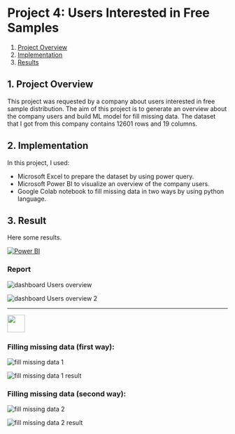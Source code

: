 # Project 4: Users Interested in Free Samples

1. [Project Overview](#ProjectOverview)
2. [Implementation](#model)
3. [Results](#results)


## 1. Project Overview <a name="ProjectOverview"></a>
This project was requested by a company about users interested in free sample distribution. The aim of this project is to generate an overview about the company users and build ML model for fill missing data. The dataset that I got from this company contains 12601 rows and 19 columns. 


## 2. Implementation <a name="model"></a> 
In this project, I used:
* Microsoft Excel to prepare the dataset by using power query.
* Microsoft Power BI to visualize an overview of the company users.
* Google Colab notebook to fill missing data in two ways by using python language.


## 3. Result<a name="results"></a> 
Here some results.

<div>
<p>
<a href="https://app.powerbi.com/view?r=eyJrIjoiNWJkNGZiMjUtN2M2My00NzhhLTg3NzgtYTI1NTNkZjdjMDg0IiwidCI6IjJkMzE5NGUzLTE2NTQtNDZiZC1iYWUyLWFkMzdiYTExYjBhZSIsImMiOjl9" target="_blank"><img alt="Power BI" src="https://img.shields.io/badge/Open-PowerBI-F2C811?style=for-the-badge&logo=Power%20BI&logoColor=white"></a>
</p>
</div>

### Report
![dashboard Users overview](https://user-images.githubusercontent.com/68463439/131353088-a104c359-d0a7-4ff0-a8e1-c0fb9fd77c45.JPG)


![dashboard Users overview 2](https://user-images.githubusercontent.com/68463439/131353153-e011bc64-bba5-4eb7-b2fc-54fdd1342676.JPG)

---
[<img src="https://colab.research.google.com/assets/colab-badge.svg" height = '40px' >](https://colab.research.google.com/drive/1oA-lithnoyfqKOgd4uOGru5-PrYeYYKU?usp=sharing)<br/>

### Filling missing data (first way): <br/>
![fill missing data 1](https://user-images.githubusercontent.com/68463439/131353458-1bf02309-254a-4588-8e67-13a18096ae93.JPG)


![fill missing data 1 result](https://user-images.githubusercontent.com/68463439/131353477-63f433dc-26e3-4dca-aa86-147e369adfe3.JPG)


### Filling missing data (second way): <br/>
![fill missing data 2](https://user-images.githubusercontent.com/68463439/131353608-41a60281-ecfc-4cdf-806a-eb3ee750e21e.JPG)


![fill missing data 2 result](https://user-images.githubusercontent.com/68463439/131353694-d96c6a44-226c-4457-b9fd-c046c998227c.JPG)

